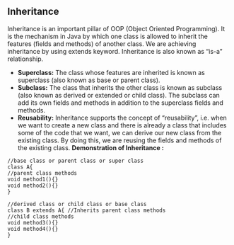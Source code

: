 ## Inheritance

Inheritance is an important pillar of OOP (Object Oriented Programming).
It is the mechanism in Java by which one class is allowed to inherit the features (fields and methods) of another class. 
We are achieving inheritance by using extends keyword. Inheritance is also known as “is-a” relationship.

  - **Superclass:** The class whose features are inherited is known as superclass (also known as base or parent class).
  - **Subclass:** The class that inherits the other class is known as subclass (also known as derived or extended or child class). 
The subclass can add its own fields and methods in addition to the superclass fields and methods.
  - **Reusability:** Inheritance supports the concept of “reusability”, i.e.
when we want to create a new class and there is already a class that includes some of the code that we want, we can derive our new class from the existing class. 
By doing this, we are reusing the fields and methods of the existing class.
**Demonstration of Inheritance :**
```
//base class or parent class or super class 
class A{ 
//parent class methods 
void method1(){} 
void method2(){} 
} 

//derived class or child class or base class 
class B extends A{ //Inherits parent class methods 
//child class methods 
void method3(){} 
void method4(){} 
}
```
